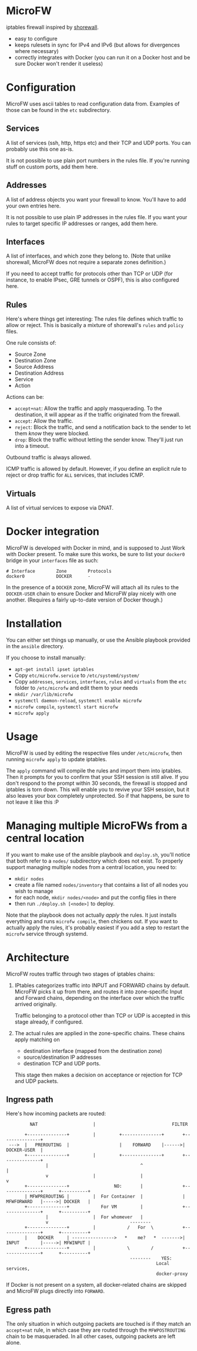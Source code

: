 # MicroFW

iptables firewall inspired by [shorewall](http://www.shorewall.net).

* easy to configure
* keeps rulesets in sync for IPv4 and IPv6 (but allows for divergences where necessary)
* correctly integrates with Docker (you can run it on a Docker host and be sure Docker won't render it useless)


# Configuration

MicroFW uses ascii tables to read configuration data from. Examples of those can be found in the `etc` subdirectory.

## Services

A list of services (ssh, http, https etc) and their TCP and UDP ports. You can probably use this one as-is.

It is not possible to use plain port numbers in the rules file. If you're running stuff on custom ports, add them here.

## Addresses

A list of address objects you want your firewall to know. You'll have to add your own entries here.

It is not possible to use plain IP addresses in the rules file. If you want your rules to target specific IP addresses or ranges, add them here.

## Interfaces

A list of interfaces, and which zone they belong to. (Note that unlike shorewall, MicroFW does not require a separate zones definition.)

If you need to accept traffic for protocols other than TCP or UDP (for instance, to enable IPsec, GRE tunnels or OSPF), this is also configured here.

## Rules

Here's where things get interesting: The rules file defines which traffic to allow or reject. This is basically a mixture of shorewall's
`rules` and `policy` files.

One rule consists of:

* Source Zone
* Destination Zone
* Source Address
* Destination Address
* Service
* Action

Actions can be:

*   `accept+nat`: Allow the traffic and apply masquerading. To the destination, it will appear as if the traffic originated from the firewall.
*   `accept`: Allow the traffic.
*   `reject`: Block the traffic, and send a notification back to the sender to let them _know_ they were blocked.
*   `drop`: Block the traffic without letting the sender know. They'll just run into a timeout.

Outbound traffic is always allowed.

ICMP traffic is allowed by default. However, if you define an explicit rule to reject or drop traffic for `ALL` services, that includes ICMP.

## Virtuals

A list of virtual services to expose via DNAT.


# Docker integration

MicroFW is developed with Docker in mind, and is supposed to Just Work with Docker present. To make sure this works, be sure to list
your `docker0` bridge in your `interfaces` file as such:

    # Interface        Zone        Protocols
    docker0            DOCKER      -

In the presence of a `DOCKER` zone, MicroFW will attach all its rules to the `DOCKER-USER` chain to ensure Docker and MicroFW play
nicely with one another. (Requires a fairly up-to-date version of Docker though.)


# Installation

You can either set things up manually, or use the Ansible playbook provided in the `ansible` directory.

If you choose to install manually:

* `apt-get install ipset iptables`
* Copy `etc/microfw.service` to `/etc/systemd/system/`
* Copy `addresses`, `services`, `interfaces`, `rules` and `virtuals` from the `etc` folder to `/etc/microfw` and edit them to your needs
* `mkdir /var/lib/microfw`
* `systemctl daemon-reload`, `systemctl enable microfw`
* `microfw compile`, `systemctl start microfw`
* `microfw apply`


# Usage

MicroFW is used by editing the respective files under `/etc/microfw`, then running `microfw apply` to update iptables.

The `apply` command will compile the rules and import them into iptables. Then it prompts for you to confirm that your SSH session is still
alive. If you don't respond to the prompt within 30 seconds, the firewall is stopped and iptables is torn down. This will enable you to
revive your SSH session, but it also leaves your box completely unprotected. So if that happens, be sure to not leave it like this :P


# Managing multiple MicroFWs from a central location

If you want to make use of the ansible playbook and `deploy.sh`, you'll notice that both refer to a `nodes/` subdirectory which does not exist.
To properly support managing multiple nodes from a central location, you need to:

* `mkdir nodes`
* create a file named `nodes/inventory` that contains a list of all nodes you wish to manage
* for each node, `mkdir nodes/<node>` and put the config files in there
* then run `./deploy.sh [<node>]` to deploy.

Note that the playbook does not actually _apply_ the rules. It just installs everything and runs `microfw compile`, then chickens out. If
you want to actually apply the rules, it's probably easiest if you add a step to restart the `microfw` service through systemd.


# Architecture

MicroFW routes traffic through two stages of iptables chains:

1.  IPtables categorizes traffic into INPUT and FORWARD chains by default. MicroFW picks it up from there, and routes it into zone-specific
    Input and Forward chains, depending on the interface over which the traffic arrived originally.

    Traffic belonging to a protocol other than TCP or UDP is accepted in this stage already, if configured.

2.  The actual rules are applied in the zone-specific chains. These chains apply matching on

    * destination interface (mapped from the destination zone)
    * source/destination IP addresses
    * destination TCP and UDP ports.

    This stage then makes a decision on acceptance or rejection for TCP and UDP packets.


## Ingress path

Here's how incoming packets are routed:

```
         NAT                     |                             FILTER

       +---------------+         |         +---------------+       +---------------+
 --->  |   PREROUTING  |                   |    FORWARD    |------>|  DOCKER-USER  |
       +---------------+         |         +---------------+       +---------------+
               |                                   ^                       |
               v                 |                 |                       v
       +---------------+                 NO:       |               +---------------+      +----------+
       | MFWPREROUTING |         |  For Container  |               |  MFWFORWARD   |----->| DOCKER   |
       +---------------+            For VM         |               +---------------+      +----------+
               |                 |  For whomever   |
               v                               --------
       +---------------+         |            /   For  \           +---------------+      +----------+
       |    DOCKER     | ---------------->   *    me?   *  ------->|  INPUT        |----->| MFWINPUT |
       +---------------+         |            \        /           +---------------+      +----------+
                                               --------    YES:
                                                         Local services,
                                                         docker-proxy
```

If Docker is not present on a system, all docker-related chains are skipped and MicroFW plugs directly into `FORWARD`.

## Egress path

The only situation in which outgoing packets are touched is if they match an `accept+nat` rule, in which case they are
routed through the `MFWPOSTROUTING` chain to be masqueraded. In all other cases, outgoing packets are left alone.
